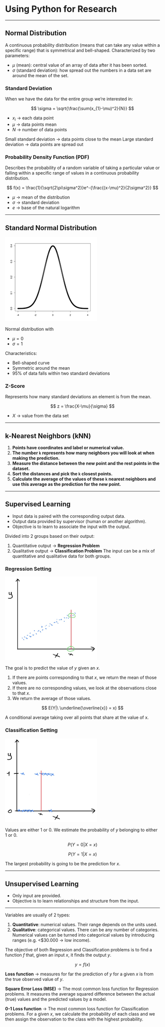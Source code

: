 
# Using Python for Research
---

## Normal Distribution

A continuous probability distribution (means that can take any value within a specific range) that is symmetrical and bell-shaped. Characterized by two parameters:
- $\mu$ (mean): central value of an array of data after it has been sorted.
- $\sigma$ (standard deviation): how spread out the numbers in a data set are around the mean of the set.
### Standard Deviation

When we have the data for the entire group we’re interested in:  

$$
\sigma = \sqrt{\frac{\sum(x_{1}-\mu)^2}{N}}
$$
  
- $x_i$ → each data point
- $\mu$ → data points mean
- $N$ → number of data points

Small standard deviation → data points close to the mean
Large standard deviation → data points are spread out

### Probability Density Function (PDF)

Describes the probability of a random variable of taking a particular value or falling within a specific range of values in a continuous probability distribution.

$$
f(x) = \frac{1}{\sqrt{2\pi\sigma^2}}e^-{\frac{(x-\mu)^2}{2\sigma^2}}
$$
- $\mu$ → mean of the distribution
- $\sigma$ → standard deviation
- $e$ → base of the natural logarithm

---
## Standard Normal Distribution

<img src="Images/normal_curve.png" width="300">

Normal distribution with 
- $\mu = 0$
- $\sigma = 1$

Characteristics:
- Bell-shaped curve
- Symmetric around the mean
- 95% of data falls within two standard deviations

### Z-Score

Represents how many standard deviations an element is from the mean.

$$
z = \frac{X-\mu}{\sigma}
$$
- $X$ → value from the data set

---

## **k-Nearest Neighbors (kNN)**

1. **Points have coordinates and label or numerical value.**
2. **The number `k` represents how many neighbors you will look at when making the prediction.**
3. **Measure the distance between the new point and the rest points in the dataset.**
4. **Sort the distances and pick the `k` closest points.**
5. **Calculate the average of the values of these `k` nearest neighbors and use this average as the prediction for the new point.**

---

## Supervised Learning 

- Input data is paired with the corresponding output data.
- Output data provided by supervisor (human or another algorithm).
- Objective is to learn to associate the input with the output.

Divided into 2 groups based on their output:
1. Quantitative output → **Regression Problem**
2. Qualitative output → **Classification Problem**
The input can be a mix of quantitative and qualitative data for both groups.

### Regression Setting

<img src="Images/regression_setting.jpg" width="300">

The goal is to predict the value of $y$ given an $x$.
1. If there are points corresponding to that $x$, we return the mean of those values.
2. If there are no corresponding values, we look at the observations close to that $x$.
3. We return the average of those values.

$$
E(Y|\ \underline{\overline{x}} = x)
$$

A conditional average taking over all points that share at the value of x.

### Classification Setting

<img src="Images/classification_setting.jpg" width="300">

Values are either 1 or 0. We estimate the probability of $y$ belonging to either 1 or 0.

$$
P(Y = 0 | X = x)
$$

$$
P(Y=1 | X = x)
$$

The largest probability is going to be the prediction for $x$. 

---

## Unsupervised Learning

- Only input are provided.
- Objective is to learn relationships and structure from the input.

---

Variables are usually of 2 types:
1. **Quantitative**: numerical values. Their range depends on the units used.
2. **Qualitative**: categorical values. There can be any number of categories.
Numerical values can be turned into categorical values by introducing ranges (e.g. <$30.000 → low income).

The objective of both Regression and Classification problems is to find a function $f$ that, given an input $x$, it finds the output $y$.

$$
y = f(x)
$$

**Loss function** → measures for far the prediction of $y$ for a given $x$ is from the true observed value of $y$.

**Square Error Loss (MSE)** → The most common loss function for Regression problems. It measures the average squared difference between the actual (true) values and the predicted values by a model.

**0-1 Loss function** → The most common loss function for Classification problems. For a given $x$, we calculate the probability of each class and we then assign the observation to the class with the highest probability.